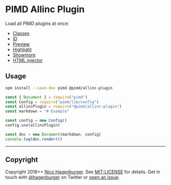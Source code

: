 # PIMD Allinc Plugin

Load all PIMD plugins at once:

- [Classes](https://github.com/hagenburger/pimd/tree/master/plugins/classes#readme)
- [ID](https://github.com/hagenburger/pimd/tree/master/plugins/id#readme)
- [Preview](https://github.com/hagenburger/pimd/tree/master/plugins/preview#readme)
- [Highlight](https://github.com/hagenburger/pimd/tree/master/plugins/highlight#readme)
- [Showmore](https://github.com/hagenburger/pimd/tree/master/plugins/showmore#readme)
- [HTML injector](https://github.com/hagenburger/pimd/tree/master/plugins/html-injector#readme)

## Usage

```sh
npm install --save-dev pimd @pimd/allinc-plugin
```

```javascript +highlight=/allincPlugin/g,"require(\"@pimd/allinc-plugin\")",/(?<!\/)config/g
const { Document } = require("pimd")
const Config = require("pimd/lib/config")
const allincPlugin = require("@pimd/allinc-plugin")
const markdown = "# Example"

const config = new Config()
config.use(allincPlugin)

const doc = new Document(markdown, config)
console.log(doc.render())
```

---

## Copyright

Copyright 2018++ [Nico Hagenburger](https://www.hagenburger.net). See
[MIT-LICENSE](MIT-LICENSE) for details. Get in touch with
[@hagenburger](https://twitter.com/hagenburger) on Twitter or
[open an issue](https://github.com/hagenburger/pimd/issues/new).

